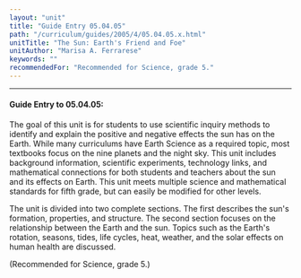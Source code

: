 ```yaml
---
layout: "unit"
title: "Guide Entry 05.04.05"
path: "/curriculum/guides/2005/4/05.04.05.x.html"
unitTitle: "The Sun: Earth's Friend and Foe"
unitAuthor: "Marisa A. Ferrarese"
keywords: ""
recommendedFor: "Recommended for Science, grade 5."
---
```

<body>
<hr/>
 <h4>
  Guide Entry to 05.04.05:
 </h4>
 <p>
  The goal of this unit is for students to use scientific inquiry methods to identify and explain the positive and negative effects the sun has on the Earth. While many curriculums have Earth Science as a required topic, most textbooks focus on the nine planets and the night sky. This unit includes background information, scientific experiments, technology links, and mathematical connections for both students and teachers about the sun and its effects on Earth. This unit meets multiple science and mathematical standards for fifth grade, but can easily be modified for other levels.
 </p>
<p>
  The unit is divided into two complete sections. The first describes the sun's formation, properties, and structure. The second section focuses on the relationship between the Earth and the sun. Topics such as the Earth's rotation, seasons, tides, life cycles, heat, weather, and the solar effects on human health are discussed.
 </p>
<p>
  (Recommended for Science, grade 5.)
 </p>

</body>